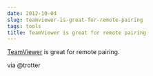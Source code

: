 ```yaml
---
date: 2012-10-04
slug: teamviewer-is-great-for-remote-pairing
tags: tools
title: TeamViewer is great for remote pairing
---
```


[TeamViewer](http://www.teamviewer.com/) is great for remote pairing.

via @trotter
